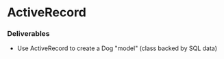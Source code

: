# ActiveRecord

### Deliverables
* Use ActiveRecord to create a Dog "model" (class backed by SQL data)
